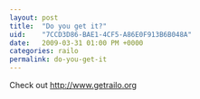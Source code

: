 ```yaml
---
layout: post
title:  "Do you get it?"
uid:	"7CCD3D86-BAE1-4CF5-A86E0F913B6B048A"
date:   2009-03-31 01:00 PM +0000
categories: railo
permalink: do-you-get-it
---
```

<p>Check out <a href="http://www.getrailo.org">http://www.getrailo.org</a></p>